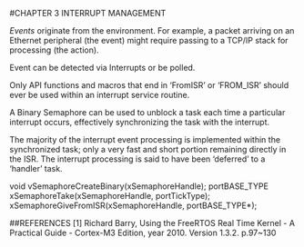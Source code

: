 #CHAPTER 3 INTERRUPT MANAGEMENT

_Events_ originate from the environment. For example, a packet arriving on an Ethernet peripheral (the event) might require
passing to a TCP/IP stack for processing (the action).

Event can be detected via Interrupts or be polled.

Only API functions and macros that end in ‘FromISR’ or ‘FROM_ISR’ should ever be used within an interrupt service routine.

A Binary Semaphore can be used to unblock a task each time a particular interrupt occurs, effectively synchronizing the task with the interrupt.

The majority of the interrupt event processing is implemented within the synchronized task; only a very fast and short portion remaining directly in the ISR. The interrupt processing is said to have been ‘deferred’ to a ‘handler’ task.

void vSemaphoreCreateBinary(xSemaphoreHandle);
portBASE_TYPE xSemaphoreTake(xSemaphoreHandle, portTickType);
xSemaphoreGiveFromISR(xSemaphoreHandle, portBASE_TYPE*);

##REFERENCES
[1] Richard Barry, Using the FreeRTOS Real Time Kernel - A Practical Guide - Cortex-M3 Edition, year 2010. Version 1.3.2. p.97~130
